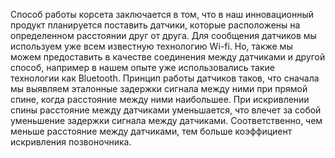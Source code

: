 Способ работы корсета заключается в том, что в наш инновационный продукт планируется поставить датчики, которые расположены на  определенном расстоянии друг от друга. Для сообщения датчиков мы используем уже всем известную технологию Wi-fi. Но, также мы можем предоставить в качестве соединения между датчиками и другой способ, например в нашем опыте уже использовались такие технологии как Bluetooth. Принцип работы датчиков таков, что сначала мы выявляем эталонные задержки сигнала между ними при прямой спине, когда расстояние между ними наибольшее. При искривлении спины расстояние между датчиками уменьшается, что влечет за собой уменьшение задержки сигнала между датчиками. Соответственно, чем меньше расстояние между датчиками, тем больше коэффициент искривления позвоночника.
